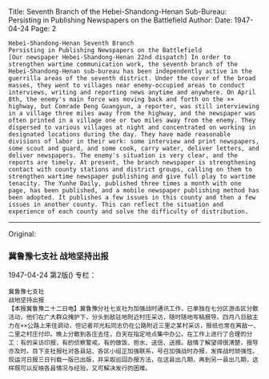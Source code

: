 Title: Seventh Branch of the Hebei-Shandong-Henan Sub-Bureau: Persisting in Publishing Newspapers on the Battlefield
Author:
Date: 1947-04-24
Page: 2

    Hebei-Shandong-Henan Seventh Branch
    Persisting in Publishing Newspapers on the Battlefield
    [Our newspaper Hebei-Shandong-Henan 22nd dispatch] In order to strengthen wartime communication work, the seventh branch of the Hebei-Shandong-Henan sub-bureau has been independently active in the guerrilla areas of the seventh district. Under the cover of the broad masses, they went to villages near enemy-occupied areas to conduct interviews, writing and reporting news anytime and anywhere. On April 8th, the enemy's main force was moving back and forth on the ×× highway, but Comrade Deng Guangyun, a reporter, was still interviewing in a village three miles away from the highway, and the newspaper was often printed in a village one or two miles away from the enemy. They dispersed to various villages at night and concentrated on working in designated locations during the day. They have made reasonable divisions of labor in their work: some interview and print newspapers, some scout and guard, and some cook, carry water, deliver letters, and deliver newspapers. The enemy's situation is very clear, and the reports are timely. At present, the branch newspaper is strengthening contact with county stations and district groups, calling on them to strengthen wartime newspaper publishing and give full play to wartime tenacity. The Yunhe Daily, published three times a month with one page, has been published, and a mobile newspaper publishing method has been adopted. It publishes a few issues in this county and then a few issues in another county. This can reflect the situation and experience of each county and solve the difficulty of distribution.



<hr /> 

Original: 


### 冀鲁豫七支社  战地坚持出报

1947-04-24
第2版()
专栏：

    冀鲁豫七支社
    战地坚持出报
    【本报冀鲁豫二十二日电】冀鲁豫分社七支社为加强战时通讯工作，已单独在七分区游击区分散活动，他们在广大群众掩护下，分头到敌驻地附近村庄采访，随时随地写稿报导。四月八日敌主力在××公路上来往调动，但记者邓光耘同志仍在公路附近三里之某村采访，报纸也常在离敌一、二里之村庄付印。晚上分散到各庄去住，白天在指定地点集中办公。在工作上进行了合理的分工：有的采访印报，有的侦察警戒，有的做饭、担水、送信、送报。敌情了解望得很清楚，报导亦及时。目下支社报社对各县站、各区小组正加强联系，号召加强战时办报，发挥战时顽强性。现运河日报三日刊载一版已出版，并采取巡回办报方法，在这县出几期，再到另一县出几期，这样既可以反映各县情况与经验，又可解决发行的困难。
